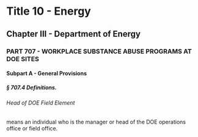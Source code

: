 
# Title 10 - Energy
## Chapter III - Department of Energy
### PART 707 - WORKPLACE SUBSTANCE ABUSE PROGRAMS AT DOE SITES
#### Subpart A - General Provisions
##### § 707.4 Definitions.
###### Head of DOE Field Element

means an individual who is the manager or head of the DOE operations office or field office.
